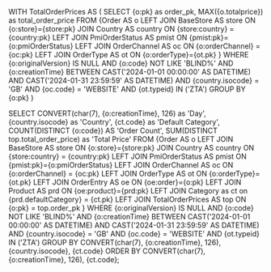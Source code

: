 WITH TotalOrderPrices AS (
    SELECT 
        {o:pk} as order_pk,
        MAX({o.totalprice}) as total_order_price
    FROM {Order AS o
        LEFT JOIN BaseStore AS store ON {o:store}={store:pk}
        JOIN Country AS country ON {store:country} = {country:pk}
        LEFT JOIN PmiOrderStatus AS pmist ON {pmist:pk}={o:pmiOrderStatus}
        LEFT JOIN OrderChannel AS oc ON {o:orderChannel} = {oc:pk}
        LEFT JOIN OrderType AS ot ON {o:orderType}={ot.pk}
    }
    WHERE 
        {o:originalVersion} IS NULL 
        AND {o:code} NOT LIKE 'BLIND%'
        AND {o:creationTime} BETWEEN CAST('2024-01-01 00:00:00' AS DATETIME) AND CAST('2024-01-31 23:59:59' AS DATETIME)
        AND {country.isocode} = 'GB'
        AND {oc.code} = 'WEBSITE'
        AND {ot.typeid} IN ('ZTA')
    GROUP BY 
        {o:pk}
)

SELECT 
    CONVERT(char(7), {o:creationTime}, 126) as 'Day',
    {country.isocode} as 'Country',
    {ct.code} as 'Default Category',
    COUNT(DISTINCT {o:code}) AS 'Order Count',
    SUM(DISTINCT top.total_order_price) as 'Total Price'
FROM {Order AS o
    LEFT JOIN BaseStore AS store ON {o:store}={store:pk}
    JOIN Country AS country ON {store:country} = {country:pk}
    LEFT JOIN PmiOrderStatus AS pmist ON {pmist:pk}={o:pmiOrderStatus}
    LEFT JOIN OrderChannel AS oc ON {o:orderChannel} = {oc:pk}
    LEFT JOIN OrderType AS ot ON {o:orderType}={ot.pk}
    LEFT JOIN OrderEntry AS oe ON {oe:order}={o:pk}
    LEFT JOIN Product AS prd ON {oe:product}={prd:pk}
    LEFT JOIN Category as ct on {prd.defaultCategory} = {ct.pk}
    LEFT JOIN TotalOrderPrices AS top ON {o:pk} = top.order_pk
}
WHERE 
    {o:originalVersion} IS NULL 
    AND {o:code} NOT LIKE 'BLIND%'
    AND {o:creationTime} BETWEEN CAST('2024-01-01 00:00:00' AS DATETIME) AND CAST('2024-01-31 23:59:59' AS DATETIME)
    AND {country.isocode} = 'GB'
    AND {oc.code} = 'WEBSITE'
    AND {ot.typeid} IN ('ZTA')
GROUP BY 
    CONVERT(char(7), {o:creationTime}, 126), 
    {country.isocode}, 
    {ct.code}
ORDER BY 
    CONVERT(char(7), {o:creationTime}, 126), 
    {ct.code};
